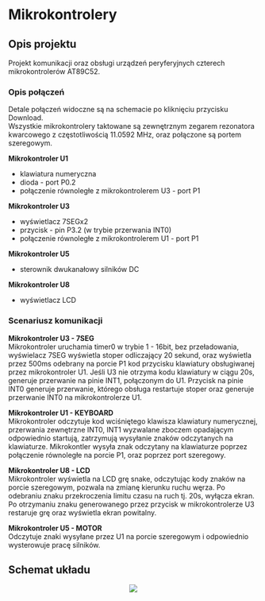 # Mikrokontrolery
## Opis projektu
Projekt komunikacji oraz obsługi urządzeń peryferyjnych czterech mikrokontrolerów AT89C52.
### Opis połączeń
Detale połączeń widoczne są na schemacie po kliknięciu przycisku Download.  
Wszystkie mikrokontrolery taktowane są zewnętrznym zegarem rezonatora kwarcowego z częstotliwością 11.0592 MHz, oraz połączone są portem szeregowym.   
  
**Mikrokontroler U1**  
  - klawiatura numeryczna 
  - dioda - port P0.2
  - połączenie równoległe z mikrokontrolerem U3 - port P1  
    
**Mikrokontroler U3**  
  - wyświetlacz 7SEGx2
  - przycisk - pin P3.2 (w trybie przerwania INT0)
  - połączenie równoległe z mikrokontrolerem U1 - port P1  
    
**Mikrokontroler U5**  
  - sterownik dwukanałowy silników DC  
    
**Mikrokontroler U8**  
  - wyświetlacz LCD  
    
  ### Scenariusz komunikacji
    
  **Mikrokontroler U3 - 7SEG**  
  Mikrokontroler uruchamia timer0 w trybie 1 - 16bit, bez przeładowania, wyświelacz 7SEG wyświetla stoper odliczający 20 sekund,
  oraz wyświetla przez 500ms odebrany na porcie P1 kod przycisku klawiatury obsługiwanej przez mikrokontroler U1.
  Jeśli U3 nie otrzyma kodu klawiatury w ciągu 20s, generuje przerwanie na pinie INT1, połączonym do U1.
  Przycisk na pinie INT0 generuje przerwanie, którego obsługa restartuje stoper oraz generuje przerwanie INT0 na mikrokontrolerze U1. 
    
  **Mikrokontroler U1 - KEYBOARD**  
  Mikrokontroler odczytuje kod wciśniętego klawisza klawiatury numerycznej, przerwania zewnętrzne INT0, INT1 wyzwalane zboczem opadającym odpowiednio startują, zatrzymują wysyłanie znaków odczytanych na klawiaturze.
  Mikrokontler wysyła znak odczytany na klawiaturze poprzez połączenie równoległe na porcie P1, oraz poprzez port szeregowy. 
    
  **Mikrokontroler U8 - LCD**  
  Mikrokontroler wyświetla na LCD grę snake, odczytując kody znaków na porcie szeregowym, pozwala na zmianę kierunku ruchu węrza. Po odebraniu znaku przekroczenia limitu czasu na ruch tj. 20s, wyłącza ekran. Po otrzymaniu znaku generowanego przez przycisk w mikrokontrolerze U3 restaruje grę oraz wyświetla ekran powitalny.  
    
  **Mikrokontroler U5 - MOTOR**  
  Odczytuje znaki wysyłane przez U1 na porcie szeregowym i odpowiednio wysterowuje pracę silników.
    
## Schemat układu

<p align="center" >
  <img src="circut_schema.png" >
</p>
